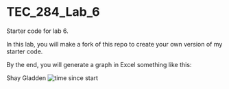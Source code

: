 # TEC_284_Lab_6
Starter code for lab 6.

In this lab, you will make a fork of this repo to create your own version of my starter code.

By the end, you will generate a graph in Excel something like this:

Shay Gladden
![time since start](https://github.com/user-attachments/assets/b9a95f1e-1e65-4386-b82d-781fc7f765bf)
